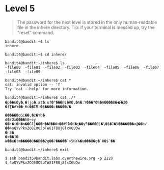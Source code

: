 # Level 5
> The password for the next level is stored in the only human-readable file in the inhere directory. Tip: if your terminal is messed up, try the “reset” command.

```shell
bandit4@bandit:~$ ls
inhere

bandit4@bandit:~$ cd inhere/

bandit4@bandit:~/inhere$ ls
-file00  -file01  -file02  -file03  -file04  -file05  -file06  -file07  -file08  -file09

bandit4@bandit:~/inhere$ cat *
cat: invalid option -- 'f'
Try 'cat --help' for more information.

bandit4@bandit:~/inhere$ cat ./*
�p��&�y�,�(jo�.at�:uf�^���@i�R�,�Λ�:Y���?�%�A����B��ͩ�3�	�)Ʈ�#Y��-6c��IR-�$����:�����/�
                                                                                      ������qGi��,�2�Yb�
dۙ�rOx����h0~ey
��c�~�h�n��G1}���ߓ��ߤ��W>��#lk�d�ܮ��yE��6�0]�\�$�1�%�������o@��b/��4oQYVPkxZOOEOO5pTW81FB8j8lxXGUQw
�nS�
�<��]�
W��e�˥m�����O��D��2g��?�����`>5HYA�u���8�g�`0�$`��

bandit4@bandit:~/inhere$ exit

$ ssh bandit5@bandit.labs.overthewire.org -p 2220
$ 4oQYVPkxZOOEOO5pTW81FB8j8lxXGUQw
```
